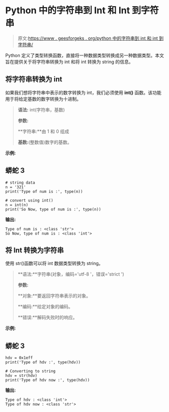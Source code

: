 # Python 中的字符串到 Int 和 Int 到字符串

> 原文:[https://www . geesforgeks . org/python 中的字符串到 int 和 int 到字符串/](https://www.geeksforgeeks.org/string-to-int-and-int-to-string-in-python/)

Python 定义了类型转换函数，直接将一种数据类型转换成另一种数据类型。本文旨在提供关于将字符串转换为 int 和将 int 转换为 string 的信息。

## 将字符串转换为 int

如果我们想将字符串中表示的数字转换为 int，我们必须使用 **int()** 函数。该功能用于将给定基数的数字转换为十进制。

> **语法:** int(字符串，基数)
> 
> **参数:**
> 
> **字符串:**由 1 和 0 组成
> 
> **基数:**(整数值)数字的基数。

**示例:**

## 蟒蛇 3

```
# string data
n = '321'
print('Type of num is :', type(n))

# convert using int()
n = int(n)
print('So Now, type of num is :', type(n))
```

**输出:**

```
Type of num is : <class 'str'>
So Now, type of num is : <class 'int'>
```

## 将 Int 转换为字符串

使用 str()函数可以将 int 数据类型转换为 string。

> **语法:**字符串(对象，编码='utf-8 '，错误='strict ')
> 
> **参数:**
> 
> **对象:**要返回字符串表示的对象。
> 
> **编码:**给定对象的编码。
> 
> **错误:**解码失败时的响应。

**示例:**

## 蟒蛇 3

```
hdv = 0x1eff
print('Type of hdv :', type(hdv))

# Converting to string
hdv = str(hdv)
print('Type of hdv now :', type(hdv))
```

**输出:**

```
Type of hdv : <class 'int'>
Type of hdv now : <class 'str'>
```